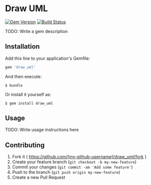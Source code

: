# Draw UML

[![Gem Version](https://badge.fury.io/rb/draw_uml.png)](https://rubygems.org/gems/draw_uml) [![Build Status](https://travis-ci.org/ogom/draw_uml.png?branch=master)](https://travis-ci.org/ogom/draw_uml)

TODO: Write a gem description

## Installation

Add this line to your application's Gemfile:

```ruby
gem 'draw_uml'
```

And then execute:

    $ bundle

Or install it yourself as:

    $ gem install draw_uml

## Usage

TODO: Write usage instructions here

## Contributing

1. Fork it ( https://github.com/[my-github-username]/draw_uml/fork )
2. Create your feature branch (`git checkout -b my-new-feature`)
3. Commit your changes (`git commit -am 'Add some feature'`)
4. Push to the branch (`git push origin my-new-feature`)
5. Create a new Pull Request
